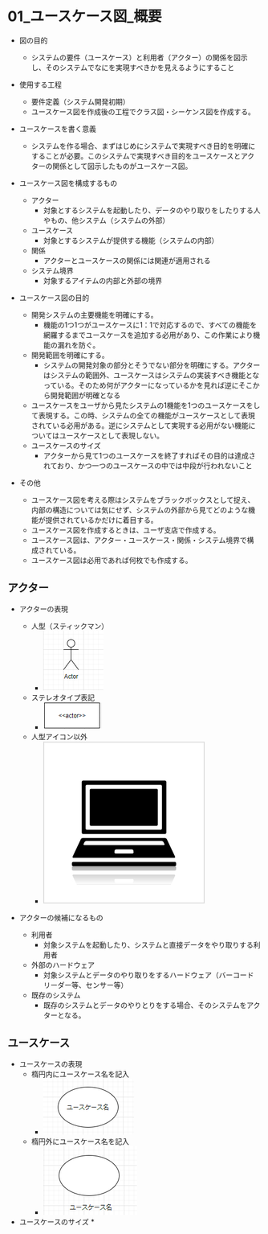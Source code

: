 # 01_ユースケース図_概要

* 図の目的
  * システムの要件（ユースケース）と利用者（アクター）の関係を図示し、そのシステムでなにを実現すべきかを見えるようにすること

* 使用する工程
  * 要件定義（システム開発初期）
  * ユースケース図を作成後の工程でクラス図・シーケンス図を作成する。

* ユースケースを書く意義
  * システムを作る場合、まずはじめにシステムで実現すべき目的を明確にすることが必要。このシステムで実現すべき目的をユースケースとアクターの関係として図示したものがユースケース図。 

* ユースケース図を構成するもの
  * アクター
    * 対象とするシステムを起動したり、データのやり取りをしたりする人やもの、他システム（システムの外部）
  * ユースケース
    * 対象とするシステムが提供する機能（システムの内部）
  * 関係
    * アクターとユースケースの関係には関連が適用される
  * システム境界
    * 対象するアイテムの内部と外部の境界

* ユースケース図の目的
  * 開発システムの主要機能を明確にする。
    * 機能の1つ1つがユースケースに1：1で対応するので、すべての機能を網羅するまでユースケースを追加する必用があり、この作業により機能の漏れを防ぐ。
  * 開発範囲を明確にする。
    * システムの開発対象の部分とそうでない部分を明確にする。アクターはシステムの範囲外、ユースケースはシステムの実装すべき機能となっている。そのため何がアクターになっているかを見れば逆にそこから開発範囲が明確となる  
  * ユースケースをユーザから見たシステムの1機能を1つのユースケースをして表現する。この時、システムの全ての機能がユースケースとして表現されている必用がある。逆にシステムとして実現する必用がない機能についてはユースケースとして表現しない。
  * ユースケースのサイズ
    * アクターから見て1つのユースケースを終了すればその目的は達成されており、かつ一つのユースケースの中では中段が行われないこと

* その他
  * ユースケース図を考える際はシステムをブラックボックスとして捉え、内部の構造については気にせず、システムの外部から見てどのような機能が提供されているかだけに着目する。
  * ユースケース図を作成するときは、ユーザ支店で作成する。
  * ユースケース図は、アクター・ユースケース・関係・システム境界で構成されている。
  * ユースケース図は必用であれば何枚でも作成する。


## アクター
* アクターの表現
  * 人型（スティックマン）
    * ![actor_01](src/actor_1.png)
  * ステレオタイプ表記
    * ![actor_02](src/actor_2.png)
  * 人型アイコン以外
    * ![actor_03](src/actor_3.jpg)

* アクターの候補になるもの
  * 利用者
    * 対象システムを起動したり、システムと直接データをやり取りする利用者
  * 外部のハードウェア
    * 対象システムとデータのやり取りをするハードウェア（バーコードリーダー等、センサー等）
  * 既存のシステム
    * 既存のシステムとデータのやりとりをする場合、そのシステムをアクターとなる。

## ユースケース
* ユースケースの表現
  * 楕円内にユースケース名を記入
    * ![usecase_1](src/usecase_1.png)
  * 楕円外にユースケース名を記入
    * ![usecase_2](src/usecase_2.png)
* ユースケースのサイズ
  * 
